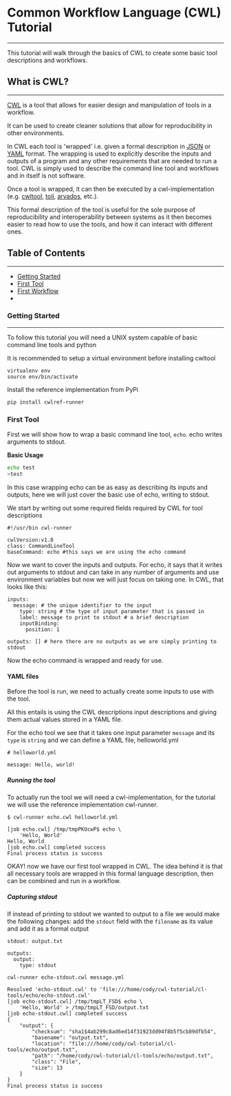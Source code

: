 # Common Workflow Language (CWL) Tutorial
---

This tutorial will walk through the basics of CWL to create some basic tool descriptions and workflows.

## What is CWL?
---
[CWL](commonwl.org) is a tool that allows for easier design and manipulation of tools in a workflow. 

It can be used to create cleaner solutions that allow for reproducibility in other environments. 

In CWL each tool is 'wrapped' i.e. given a formal description in [JSON](json.org) or [YAML](yaml.org) format. The wrapping is used to explicitly describe the inputs and outputs of a program and any other requirements that are needed to run a tool. CWL is simply used to describe the command line tool and workflows and in itself is not software. 

Once a tool is wrapped, it can then be executed by a cwl-implementation (e.g. [cwltool](https://github.com/common-workflow-language/cwltool), [toil](https://github.com/BD2KGenomics/toil), [arvados](arvados.org), etc.).

This formal description of the tool is useful for the sole purpose of reproducibility and interoperability between systems as it then becomes easier to read how to use the tools, and how it can interact with different ones. 

## Table of Contents
---
* [Getting Started](#getting-started)
* [First Tool](#first-tool)
* [First Workflow](#firstworkflow)
* 


### Getting Started
---
To follow this tutorial you will need a UNIX system capable of basic command line tools and python

It is recommended to setup a virtual environment before installing cwltool

```
virtualenv env
source env/bin/activate
```

Install the reference implementation from PyPi

```
pip install cwlref-runner
```

### First Tool


First we will show how to wrap a basic command line tool, `echo`. echo writes arguments to stdout.

**Basic Usage**
```bash
echo test
>test
```

In this case wrapping echo can be as easy as describing its inputs and outputs, here we will just cover the basic use of echo, writing to stdout.

We start by writing out some required fields required by CWL for tool descriptions
```
#!/usr/bin cwl-runner

cwlVersion:v1.0
class: CommandLineTool
baseCommand: echo #this says we are using the echo command

```

Now we want to cover the inputs and outputs. For echo, it says that it writes out arguments to stdout and can take in any number of arguments and use environment variables but now we will just focus on taking one. In CWL, that looks like this:

```
inputs:
  message: # the unique identifier to the input
    type: string # the type of input parameter that is passed in
    label: message to print to stdout # a brief description
    inputBinding:
      position: 1

outputs: [] # here there are no outputs as we are simply printing to stdout
```

Now the echo command is wrapped and ready for use.

#### YAML files

Before the tool is run, we need to actually create some inputs to use with the tool.

All this entails is using the CWL descriptions input descriptions and giving them actual values stored in a YAML file.

For the echo tool we see that it takes one input parameter `message` and its `type` is `string` and we can define a YAML file, helloworld.yml

```
# helloworld.yml

message: Hello, world!

``` 


##### Running the tool

To actually run the tool we will need a cwl-implementation, for the tutorial we will use the reference implementation cwl-runner.

```
$ cwl-runner echo.cwl helloworld.yml

[job echo.cwl] /tmp/tmpPKUcwP$ echo \
    'Hello, World'
Hello, World
[job echo.cwl] completed success
Final process status is success

```

OKAY! now we have our first tool wrapped in CWL. The idea behind it is that all necessary tools are wrapped in this formal language description, then can be combined and run in a workflow.

##### Capturing stdout

If instead of printing to stdout we wanted to output to a file we would make the following changes: add the `stdout` field with the `filename` as its value and add it as a formal output


```
stdout: output.txt

outputs:
  output:
    type: stdout
```



```
cwl-runner echo-stdout.cwl message.yml

Resolved 'echo-stdout.cwl' to 'file:///home/cody/cwl-tutorial/cl-tools/echo/echo-stdout.cwl'
[job echo-stdout.cwl] /tmp/tmpLT_FSD$ echo \
    'Hello, World' > /tmp/tmpLT_FSD/output.txt
[job echo-stdout.cwl] completed success
{
    "output": {
        "checksum": "sha1$4ab299c8ad6ed14f31923dd94f8b5f5cb89dfb54", 
        "basename": "output.txt", 
        "location": "file:///home/cody/cwl-tutorial/cl-tools/echo/output.txt", 
        "path": "/home/cody/cwl-tutorial/cl-tools/echo/output.txt", 
        "class": "File", 
        "size": 13
    }
}
Final process status is success

```


<!-- 
can we make a continous page tutorial

1. Echo
2. Grep
3. tar
4. wc
5. workflow
6. modifications (adding a step)
7. customization

 -->

